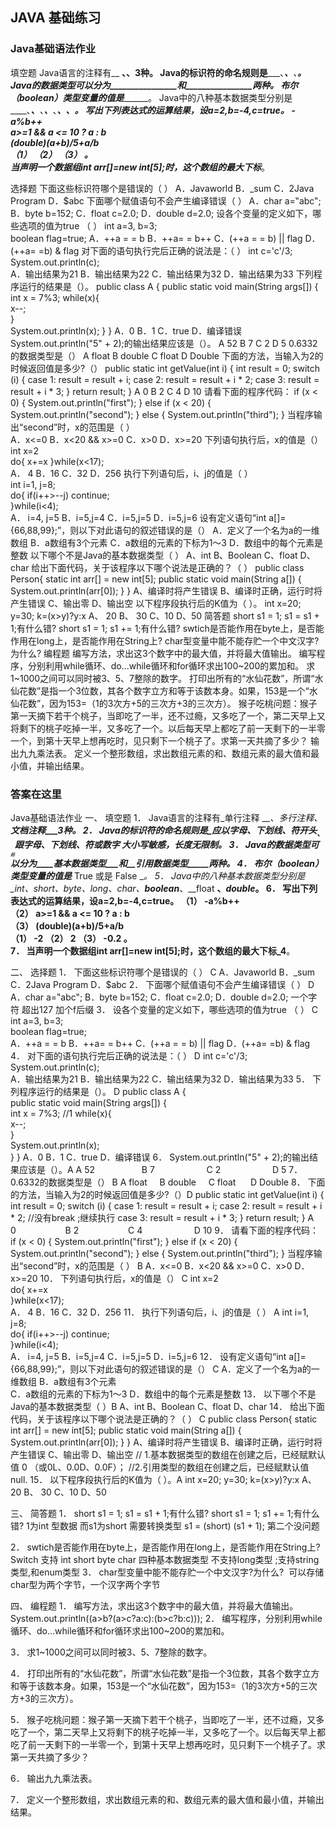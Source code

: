 ## JAVA 基础练习

### Java基础语法作业
填空题
Java语言的注释有__ ____、______、______3种。
Java的标识符的命名规则是___________、___________、____________、__________。
Java的数据类型可以分为________________和________________两种。
布尔（boolean）类型变量的值是_______________。
Java中的八种基本数据类型分别是____、______、_____、______、_____、_____、____、____。
写出下列表达式的运算结果，设a=2,b=-4,c=true。
-a%b++                   
a>=1 && a <= 10 ? a : b       
(double)(a+b)/5+a/b    
（1）         （2）        （3）       。                       
当声明一个数据组int arr[]=new int[5];时，这个数组的最大下标_____。
 
选择题
下面这些标识符哪个是错误的（ ） 
A．Javaworld        B．_sum         C．2Java Program       D．$abc
下面哪个赋值语句不会产生编译错误（ ） 
A．char a=‟abc‟;     B．byte b=152;     C．float c=2.0;         D．double d=2.0;
设各个变量的定义如下，哪些选项的值为true （ ） 
int a=3, b=3;   
boolean flag=true; 
A．++a = = b       B．++a= = b++    C．(++a = = b) || flag   D．(++a= =b) & flag
对下面的语句执行完后正确的说法是：（ ） 
int c='c'/3; 
System.out.println(c);  
A．输出结果为21  B．输出结果为22    C．输出结果为32   D．输出结果为33
下列程序运行的结果是（）。 
public class A { 
public static void main(String args[]) {   
int x = 7%3; 
while(x){   
x--;  
}  
System.out.println(x); 
}
}
A．0       B．1        C．true       D．编译错误
System.out.println("5" + 2);的输出结果应该是（）。
A 52                   B 7                     C 2                     D 5
 0.6332的数据类型是（）
A float     B double     C float      D Double
下面的方法，当输入为2的时候返回值是多少?（）
public static int getValue(int i) {
int result = 0;
switch (i) {
case 1:
result = result + i;
case 2:
result = result + i * 2;
case 3:
result = result + i * 3;
}
return result;
}
A 0                    B 2                    C 4                     D 10
请看下面的程序代码： 
   if (x < 0) {
                                       System.out.println("first");
                       } else if (x < 20) {
                                       System.out.println("second");
                       } else {
                                       System.out.println("third");
                       }
当程序输出“second”时，x的范围是（ ）  
A．x<=0       B．x<20 && x>=0      C．x>0    D．x>=20
下列语句执行后，x的值是（）  
int x=2    
do{
x+=x 
}while(x<17);   
A． 4       B．16         C．32           D．256
执行下列语句后，i、j的值是（ ）  
int i=1, j=8;  
do{
       if(i++>--j)
         continue;  
}while(i<4);  
A． i=4, j=5       B．i=5,j=4       C．i=5,j=5         D．i=5,j=6
设有定义语句“int a[]={66,88,99};”，则以下对此语句的叙述错误的是（） 
A．定义了一个名为a的一维数组      B．a数组有3个元素 
C．a数组的元素的下标为1～3        D．数组中的每个元素是整数
以下哪个不是Java的基本数据类型（  ）
A、int B、Boolean C、float D、char
给出下面代码，关于该程序以下哪个说法是正确的？（ ）
public class Person{
static int arr[] = new int[5];
public static void main(String a[])
{
System.out.println(arr[0]);
}
}
A、编译时将产生错误 B、编译时正确，运行时将产生错误
C、输出零 D、输出空
以下程序段执行后的K值为（ ）。
int x=20; y=30;
k=(x>y)?y:x
A、 20 B、 30 C、10 D、50
简答题
short s1 = 1; s1 = s1 + 1;有什么错? short s1 = 1; s1 += 1;有什么错?
swtich是否能作用在byte上，是否能作用在long上，是否能作用在String上?
char型变量中能不能存贮一个中文汉字?为什么? 
编程题
编写方法，求出这3个数字中的最大值，并将最大值输出。
编写程序，分别利用while循环、do...while循环和for循环求出100~200的累加和。
求1~1000之间可以同时被3、5、7整除的数字。
打印出所有的“水仙花数”，所谓“水仙花数”是指一个3位数，其各个数字立方和等于该数本身。如果，153是一个“水仙花数”，因为153=（1的3次方+5的三次方+3的三次方）。
猴子吃桃问题：猴子第一天摘下若干个桃子，当即吃了一半，还不过瘾，又多吃了一个，第二天早上又将剩下的桃子吃掉一半，又多吃了一个。以后每天早上都吃了前一天剩下的一半零一个，到第十天早上想再吃时，见只剩下一个桃子了。求第一天共摘了多少？
输出九九乘法表。
定义一个整形数组，求出数组元素的和、数组元素的最大值和最小值，并输出结果。










### 答案在这里

Java基础语法作业
一、	填空题
1．	Java语言的注释有_单行注释	___、_多行注释_、___文档注释___3种。
2．	Java的标识符的命名规则是_应以字母、下划线、$符开头_、___后跟字母、下划线、$符或数字 _大小写敏感，长度无限制__。
3．	Java的数据类型可以分为____基本数据类型___和__引用数据类型_____两种。
4．	布尔（boolean）类型变量的值是___ True 或是 False ___。
5．	Java中的八种基本数据类型分别是_int_、_short_、_byte_、_long__、__char_、__boolean___、__float	__、_double_。
6．	写出下列表达式的运算结果，设a=2,b=-4,c=true。 
（1）	-a%b++                    
（2）	a>=1 && a <= 10 ? a : b        
（3）	(double)(a+b)/5+a/b     
（1）   -2  （2）  2 （3）  -0.2 。                        
7．	当声明一个数据组int arr[]=new int[5];时，这个数组的最大下标_4__。
 
二、	选择题
1．	下面这些标识符哪个是错误的（ ）  C
A．Javaworld        B．_sum         C．2Java Program       D．$abc
2．	下面哪个赋值语句不会产生编译错误（ ）  D
A．char a=‟abc‟;     B．byte b=152;     C．float c=2.0;         D．double d=2.0;
一个字符				超出127				加个f后缀
3．	设各个变量的定义如下，哪些选项的值为true （ ）  C
int a=3, b=3;    
boolean flag=true;  
A．++a = = b       B．++a= = b++    C．(++a = = b) || flag   D．(++a= =b) & flag
4．	对下面的语句执行完后正确的说法是：（ ）  D
int c='c'/3;  
System.out.println(c);   
A．输出结果为21  B．输出结果为22    C．输出结果为32   D．输出结果为33
5．	下列程序运行的结果是（）。  D
public class A {  
public static void main(String args[]) {    
int x = 7%3;  //1
while(x){    
x--;   
}   
System.out.println(x);  
} 
} 
A．0       B．1        C．true       D．编译错误
6．	System.out.println("5" + 2);的输出结果应该是（）。A
A 52                   B 7                     C 2                     D 5
7．	 0.6332的数据类型是（）   B
A float     B double     C float      D Double
8．	下面的方法，当输入为2的时候返回值是多少?（）D
public static int getValue(int i) {
int result = 0;
switch (i) {
case 1:
result = result + i;
case 2:
result = result + i * 2;    //没有break  ;继续执行
case 3:
result = result + i * 3;
}
return result;
}
A 0                    B 2                    C 4                     D 10
9．	请看下面的程序代码：  
   if (x < 0) {
			System.out.println("first");
		} else if (x < 20) {
			System.out.println("second");
		} else {
			System.out.println("third");
		}
当程序输出“second”时，x的范围是（ ）   B
A．x<=0       B．x<20 && x>=0      C．x>0    D．x>=20 
10．	下列语句执行后，x的值是（）   C
int x=2     
do{
x+=x  
}while(x<17);    
A． 4       B．16         C．32           D．256
11．	执行下列语句后，i、j的值是（ ）   A
int i=1, j=8;   
do{
       if(i++>--j)
         continue;   
}while(i<4);   
A． i=4, j=5       B．i=5,j=4       C．i=5,j=5         D．i=5,j=6
12．	设有定义语句“int a[]={66,88,99};”，则以下对此语句的叙述错误的是（）  C
A．定义了一个名为a的一维数组      B．a数组有3个元素  
C．a数组的元素的下标为1～3        D．数组中的每个元素是整数
13．	以下哪个不是Java的基本数据类型（  ）B
A、int B、Boolean C、float D、char
14．	给出下面代码，关于该程序以下哪个说法是正确的？（ ） C
public class Person{
static int arr[] = new int[5];
public static void main(String a[])
{
System.out.println(arr[0]); 
}
}
A、编译时将产生错误 B、编译时正确，运行时将产生错误
C、输出零 D、输出空
// 1.基本数据类型的数组在创建之后，已经赋默认值 0 （或0L、0.0D、0.0F）； //2.引用类型的数组在创建之后，已经赋默认值null.
15．	以下程序段执行后的K值为（ ）。A
int x=20; y=30;
k=(x>y)?y:x
A、 20 B、 30 C、10 D、50

三、	简答题
1．	short s1 = 1; s1 = s1 + 1;有什么错? short s1 = 1; s1 += 1;有什么错?
1为int 型数据   而s1为short  需要转换类型 s1 = (short) (s1 + 1);   第二个没问题

2．	swtich是否能作用在byte上，是否能作用在long上，是否能作用在String上?
Switch  支持 int  short  byte  char  四种基本数据类型  不支持long类型  ;支持string类型,和enum类型
3．	char型变量中能不能存贮一个中文汉字?为什么? 
可以存储   char型为两个字节，一个汉字两个字节

四、	编程题
1．	编写方法，求出这3个数字中的最大值，并将最大值输出。
System.out.println((a>b?(a>c?a:c):(b>c?b:c)));
2．	编写程序，分别利用while循环、do...while循环和for循环求出100~200的累加和。

3．	求1~1000之间可以同时被3、5、7整除的数字。

4．	打印出所有的“水仙花数”，所谓“水仙花数”是指一个3位数，其各个数字立方和等于该数本身。如果，153是一个“水仙花数”，因为153=（1的3次方+5的三次方+3的三次方）。

5．	猴子吃桃问题：猴子第一天摘下若干个桃子，当即吃了一半，还不过瘾，又多吃了一个，第二天早上又将剩下的桃子吃掉一半，又多吃了一个。以后每天早上都吃了前一天剩下的一半零一个，到第十天早上想再吃时，见只剩下一个桃子了。求第一天共摘了多少？ 
 
6．	输出九九乘法表。


7．	定义一个整形数组，求出数组元素的和、数组元素的最大值和最小值，并输出结果。


